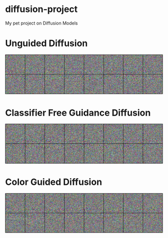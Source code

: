 # diffusion-project
My pet project on Diffusion Models

# Unguided Diffusion
![Unguided Diffusion](https://github.com/leffff/diffusion-project/blob/main/unguided.gif)

# Classifier Free Guidance Diffusion
![Unguided Diffusion](https://github.com/leffff/diffusion-project/blob/main/classifier_free_guidance.gif)


# Color Guided Diffusion
![Unguided Diffusion](https://github.com/leffff/diffusion-project/blob/main/color_guided.gif)
